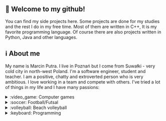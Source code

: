 ## :wave: Welcome to my github!
You can find my side projects here. Some projects are done for my studies and the rest I do in my free time.
Most of them are written in C++, It is my favorite programming language.
Of course there are also projects written in Python, Java and other languages.

## :information_source: About me 
My name is Marcin Putra. I live in Poznań but I come from Suwałki - very cold city in north-west Poland.
I'm a software engineer, student and teacher.
I am a positive, chatty and extroverted person who is very ambitious. I love working in a team and compete with others.
I've tried a lot of things in my life and I have many passions:
<details>
<summary>:video_game: Computer games</summary>
I received my first computer for Christmas in 2004, in the same time I got the Techland game "Pet Racer".
I immediately fell in love with games and I spent whole days in the map editors of various games.
To this day, I love playing and creating games, so from time to time I take part in game jam contests.

![Game Jams Games](https://github.com/Putrus/putrus/blob/main/images/games.jpg)
</details>

<details>
<summary>:soccer: Football/Futsal</summary>
My dad gave me this passion and I've been training football as a goalkeeper since I remember.
During my studies, I gave up playing in the club but I still play football with friends.
</details>

<details>
<summary>:volleyball: Beach volleyball</summary>
The second sports passion appeared in high school, my best friend invited me to play during the holidays and I really liked it. 
I'm very tall so I made a lot of progress at the beginning. I love going to tournaments and competing with others.
</details>

<details>
<summary>:keyboard: Programming</summary>
The last but not least passion is programming. I wrote first "Hello World" in C++ in 2015.
It turned out that writing code is very satisfied and understanding it came very easily to me.
I started writing more and more and then I decided to study computer science.
</details>

<!--
**Putrus/putrus** is a ✨ _special_ ✨ repository because its `README.md` (this file) appears on your GitHub profile.

Here are some ideas to get you started:

- 🔭 I’m currently working on ...
- 🌱 I’m currently learning ...
- 👯 I’m looking to collaborate on ...
- 🤔 I’m looking for help with ...
- 💬 Ask me about ...
- 📫 How to reach me: ...
- 😄 Pronouns: ...
- ⚡ Fun fact: ...
-->

